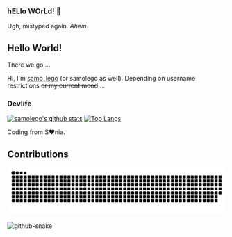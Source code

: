 ### hELlo WOrLd! 👋
Ugh, mistyped again. *Ahem*.
## Hello World!
There we go ...

Hi, I'm [samo_lego](https://samolego.github.io/home) (or samolego as well). Depending on username restrictions ~~or my current mood~~ ...


### Devlife
[![samolego's github stats](https://github-readme-stats.vercel.app/api?username=samolego&bg_color=FFFFFF,09292F,004d40&text_color=FFFAF2&title_color=C4FF00&icon_color=C4FF00&show_icons=truecount_private=true)](https://github.com/anuraghazra/github-readme-stats)
[![Top Langs](https://github-readme-stats.vercel.app/api/top-langs/?username=samolego&layout=compact&&bg_color=001300&text_color=FFFAF2&title_color=C4FF00&icon_color=C4FF00)](https://github.com/anuraghazra/github-readme-stats)

Coding from S:heart:nia.


## Contributions

![](https://github.com/samolego/samolego/blob/output/github-contribution-grid-snake-dark.svg)

<picture>
  <source media="(prefers-color-scheme: dark)" srcset="blob/output/github-contribution-grid-snake-dark.svg" />
  <source media="(prefers-color-scheme: light)" srcset="blob/output/github-contribution-grid-snake.svg" />
  <img alt="github-snake" src="blob/output/github-contribution-grid-snake.svg" />
</picture>
